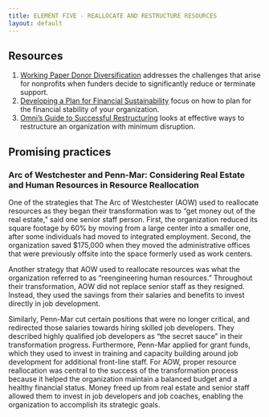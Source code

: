 ```yaml
---
title: ELEMENT FIVE - REALLOCATE AND RESTRUCTURE RESOURCES 
layout: default
---
```


<h2>Resources</h2>

<ol>
<li><a href="http://wolfbrown.com/images/soundingboard/documents/wkcwp15.pdf">Working Paper Donor Diversification</a> addresses the challenges that arise for nonprofits when funders decide to significantly reduce or terminate support.</li>
<li><a href="https://ctb.ku.edu/en/table-of-contents/finances/grants-and-financial-resources/financial-sustainability/main">Developing a Plan for Financial Sustainability</a> focus on how to plan for the financial stability of your organization.</li>
<li><a href="http://docplayer.net/31490797-Omni-s-guide-to-successful-restructuring-delivering-real-benefit-with-minimum-disruption.html">Omni’s Guide to Successful Restructuring</a> looks at effective ways to restructure an organization with minimum disruption.</li>

</ol>

<h2>Promising practices</h2>

<h3>Arc of Westchester and Penn-Mar: Considering Real Estate and Human Resources in Resource Reallocation</h3>

One of the strategies that The Arc of Westchester (AOW) used to reallocate resources as they began their transformation was to “get money out of the real estate,” said one senior staff person. First, the organization reduced its square footage by 60% by moving from a large center into a smaller one, after some individuals had moved to integrated employment. Second, the organization saved $175,000 when they moved the administrative offices that were previously offsite into the space formerly used as work centers.

Another strategy that AOW used to reallocate resources was what the organization referred to as “reengineering human resources.” Throughout their transformation, AOW did not replace senior staff as they resigned. Instead, they used the savings from their salaries and benefits to invest directly in job development.

Similarly, Penn-Mar cut certain positions that were no longer critical, and redirected those salaries towards hiring skilled job developers. They described highly qualified job developers as “the secret sauce” in their transformation progress. Furthermore, Penn-Mar applied for grant funds, which they used to invest in training and capacity building around job development for additional front-line staff. For AOW, proper resource reallocation was central to the success of the transformation process because it helped the organization maintain a balanced budget and a healthy financial status. Money freed up from real estate and senior staff allowed them to invest in job developers and job coaches, enabling the organization to accomplish its strategic goals.

